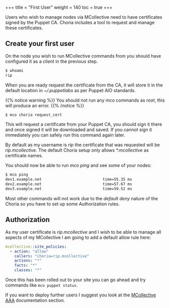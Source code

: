 +++
title = "First User"
weight = 140
toc = true
+++

Users who wish to manage nodes via MCollective need to have certificates signed by the Puppet CA.  Choria includes a tool to request and manage these certificates.

## Create your first user
On the node you wish to run MCollective commands from you should have configured it as a _client_ in the previous step.

```bash
$ whoami
rip
```

When you are ready request the certificate from the CA, it will store it in the default location in _~/.puppetlabs_ as per Puppet AIO standards.

{{% notice warning %}}
You should not run any _mco_ commands as _root_, this will produce an error.
{{% /notice %}}

```bash
$ mco choria request_cert
```

This will request a certificate from your Puppet CA, you should sign it there and once signed it will be downloaded and saved.  If you cannot sign it immediately you can safely run this command again later.

By default as my username is _rip_ the certificate that was requested will be _rip.mcollective_.  The default Choria setup only allows _*.mcollective_ as certificate names.

You should now be able to run _mco ping_ and see some of your nodes:

```bash
$ mco ping
dev1.example.net                           time=55.35 ms
dev2.example.net                           time=57.67 ms
dev3.example.net                           time=59.52 ms
```

Most other commands will not work due to the _default deny_ nature of the Choria so you have to set up some Authorization rules.

## Authorization

As my user certificate is _rip.mcollective_ and I wish to be able to manage all aspects of my MCollective I am going to add a default allow rule here:

```yaml
mcollective::site_policies:
  - action: "allow"
    callers: "choria=rip.mcollective"
    actions: "*"
    facts: "*"
    classes: "*"
```

Once this has been rolled out to your site you can go ahead and try commands like `mco puppet status`.

If you want to deploy further users I suggest you look at the [MCollective AAA](../../configuration/aaa/) documentation section.
